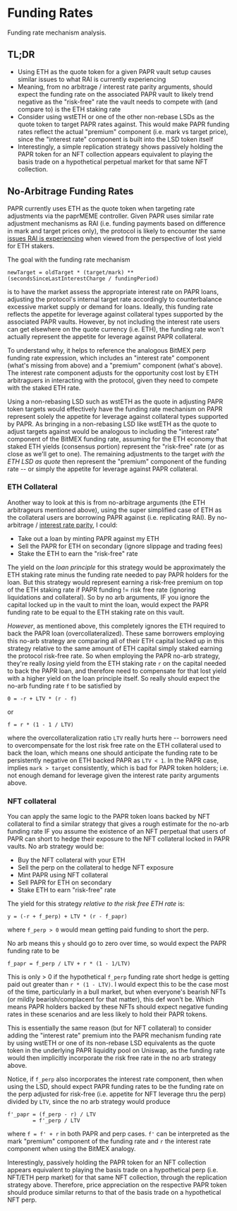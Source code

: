 # Funding Rates

Funding rate mechanism analysis.

## TL;DR

- Using ETH as the quote token for a given PAPR vault setup causes similar issues to what RAI is currently experiencing
- Meaning, from no arbitrage / interest rate parity arguments, should expect the funding rate on the associated PAPR vault
to likely trend negative as the "risk-free" rate the vault needs to compete with (and compare to) is the ETH staking rate
- Consider using wstETH or one of the other non-rebase LSDs as the quote token to target PAPR rates against. This would make PAPR funding rates
reflect the actual "premium" component (i.e. mark vs target price), since the "interest rate" component is built into the LSD token itself
- Interestingly, a simple replication strategy shows passively holding the PAPR token for an NFT collection appears equivalent to
playing the basis trade on a hypothetical perpetual market for that same NFT collection.


## No-Arbitrage Funding Rates

PAPR currently uses ETH as the quote token when targeting rate adjustments via the paprMEME controller. Given PAPR uses
similar rate adjustment mechanisms as RAI (i.e. funding payments based on difference in mark and target prices only),
the protocol is likely to encounter the same [issues RAI is experiencing](https://community.reflexer.finance/t/can-oracles-double-as-co-stakers-how-rai-like-systems-might-safely-support-staked-eth/397)
when viewed from the perspective of lost yield for ETH stakers.

The goal with the funding rate mechanism

```
newTarget = oldTarget * (target/mark) ** (secondsSinceLastInterestCharge / fundingPeriod)     
```

is to have the market assess the appropriate interest rate on PAPR loans, adjusting the protocol's internal target
rate accordingly to counterbalance excessive market supply or demand for loans. Ideally, this funding rate
reflects the appetite for leverage against collateral types supported by the associated PAPR vaults. However,
by not including the interest rate users can get elsewhere on the quote currency (i.e. ETH), the funding rate
won't actually represent the appetite for leverage against PAPR collateral.

To understand why, it helps to reference the analogous BitMEX perp funding rate expression, which includes an "interest rate"
component (what's missing from above) and a "premium" component (what's above). The interest rate component adjusts for
the opportunity cost lost by ETH arbitraguers in interacting with the protocol, given they need to compete with
the staked ETH rate.

Using a non-rebasing LSD such as wstETH as the quote in adjusting PAPR token targets would effectively have the funding rate mechanism on PAPR
represent solely the appetite for leverage against collateral types supported by PAPR. As bringing in a non-rebasing LSD like wstETH as the quote
to adjust targets against would be analogous to including the "interest rate" component of the BitMEX funding rate, assuming for the ETH economy
that staked ETH yields (consensus portion) represent the "risk-free" rate (or as close as we'll get to one). The remaining adjustments to the target
*with the ETH LSD as quote* then represent the "premium" component of the funding rate -- or simply the appetite for leverage against PAPR collateral.

### ETH Collateral

Another way to look at this is from no-arbitrage arguments (the ETH arbitrageurs mentioned above), using the super simplified case of ETH as
the collateral users are borrowing PAPR against (i.e. replicating RAI). By no-arbitrage / [interest rate parity](https://en.wikipedia.org/wiki/Interest_rate_parity),
I could:

- Take out a loan by minting PAPR against my ETH
- Sell the PAPR for ETH on secondary (ignore slippage and trading fees)
- Stake the ETH to earn the "risk-free" rate

The yield on the *loan principle* for this strategy would be approximately the ETH staking rate minus the funding rate needed
to pay PAPR holders for the loan. But this strategy would represent earning a risk-free premium on top of the ETH staking rate
if PAPR funding != risk free rate (ignoring liquidations and collateral). So by no arb arguments, IF you ignore the capital locked
up in the vault to mint the loan, would expect the PAPR funding rate to be equal to the ETH staking rate on this vault.

*However*, as mentioned above, this completely ignores the ETH required to back the PAPR loan (overcollateralized). These same
borrowers employing this no-arb strategy are comparing all of their ETH capital locked up in this strategy relative to the same
amount of ETH capital simply staked earning the protocol risk-free rate. So when employing the PAPR no-arb strategy, they're really
*losing* yield from the ETH staking rate `r` on the capital needed to back the PAPR loan, and therefore need to compensate for that
lost yield with a higher yield on the loan principle itself. So really should expect the no-arb funding rate `f` to be satisfied by

```
0 = -r + LTV * (r - f)
```

or

```
f = r * (1 - 1 / LTV) 
```

where the overcollateralization ratio `LTV` really hurts here -- borrowers need to overcompensate for the lost risk free rate on the
ETH collateral used to back the loan, which means one should anticipate the funding rate to be persistently negative on ETH backed PAPR
as `LTV < 1`. In the PAPR case, implies `mark > target` consistently, which is bad for PAPR token holders; i.e. not enough demand for leverage
given the interest rate parity arguments above.

### NFT collateral

You can apply the same logic to the PAPR token loans backed by NFT collateral to find a similar strategy that gives a rough estimate for
the no-arb funding rate IF you assume the existence of an NFT perpetual that users of PAPR can short to hedge their exposure to the NFT
collateral locked in PAPR vaults. No arb strategy would be:

- Buy the NFT collateral with your ETH
- Sell the perp on the collateral to hedge NFT exposure
- Mint PAPR using NFT collateral
- Sell PAPR for ETH on secondary
- Stake ETH to earn "risk-free" rate

The yield for this strategy *relative to the risk free ETH rate* is:

```
y = (-r + f_perp) + LTV * (r - f_papr)
```

where `f_perp > 0` would mean getting paid funding to short the perp.

No arb means this `y` should go to zero over time, so would expect the PAPR funding rate to be

```
f_papr = f_perp / LTV + r * (1 - 1/LTV)
```

This is only > 0 if the hypothetical `f_perp` funding rate short hedge is getting paid out greater than `r * (1 - LTV)`. I would expect this to be
the case most of the time, particularly in a bull market, but when everyone's bearish NFTs (or mildly bearish/complacent for that matter), this def
won't be. Which means PAPR holders backed by these NFTs should expect negative funding rates in these scenarios and are less likely to hold their PAPR
tokens.

This is essentially the same reason (but for NFT collateral) to consider adding the "interest rate" premium into the PAPR mechanism funding rate by
using wstETH or one of its non-rebase LSD equivalents as the quote token in the underlying PAPR liquidity pool on Uniswap, as the funding rate would then
implicitly incorporate the risk free rate in the no arb strategy above.

Notice, if `f_perp` also incorporates the interest rate component, then when using the LSD, should expect PAPR funding rates to
be the funding rate on the perp adjusted for risk-free (i.e. appetite for NFT leverage thru the perp) divided by `LTV`,
since the no arb strategy would produce

```
f'_papr = (f_perp - r) / LTV
        = f'_perp / LTV
```

where `f = f' + r` in both PAPR and perp cases. `f'` can be interpreted as the mark "premium" component of the funding rate and `r` the interest
rate component when using the BitMEX analogy.

Interestingly, passively holding the PAPR token for an NFT collection appears equivalent to playing the basis trade on a hypothetical perp (i.e. NFT/ETH perp market)
for that same NFT collection, through the replication strategy above. Therefore, price appreciation on the respective PAPR token should produce
similar returns to that of the basis trade on a hypothetical NFT perp.
